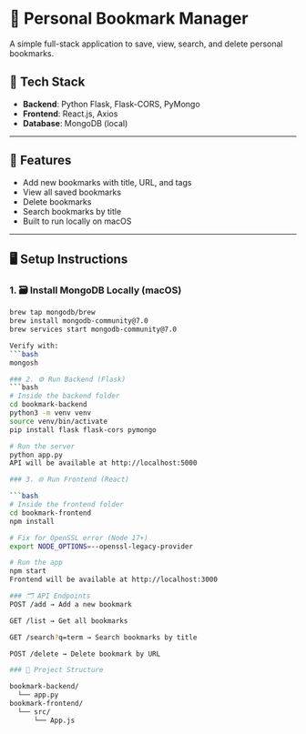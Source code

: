 # 🔖 Personal Bookmark Manager

A simple full-stack application to save, view, search, and delete personal bookmarks.

## 🧰 Tech Stack

- **Backend**: Python Flask, Flask-CORS, PyMongo
- **Frontend**: React.js, Axios
- **Database**: MongoDB (local)

---

## 🚀 Features

- Add new bookmarks with title, URL, and tags
- View all saved bookmarks
- Delete bookmarks
- Search bookmarks by title
- Built to run locally on macOS

---

## 🖥️ Setup Instructions

### 1. 🗃️ Install MongoDB Locally (macOS)

```bash
brew tap mongodb/brew
brew install mongodb-community@7.0
brew services start mongodb-community@7.0

Verify with:
```bash
mongosh

### 2. ⚙️ Run Backend (Flask)
```bash
# Inside the backend folder
cd bookmark-backend
python3 -m venv venv
source venv/bin/activate
pip install flask flask-cors pymongo

# Run the server
python app.py
API will be available at http://localhost:5000

### 3. 🌐 Run Frontend (React)

```bash
# Inside the frontend folder
cd bookmark-frontend
npm install

# Fix for OpenSSL error (Node 17+)
export NODE_OPTIONS=--openssl-legacy-provider

# Run the app
npm start
Frontend will be available at http://localhost:3000

### 🗂️ API Endpoints
POST /add → Add a new bookmark

GET /list → Get all bookmarks

GET /search?q=term → Search bookmarks by title

POST /delete → Delete bookmark by URL

### 📁 Project Structure

bookmark-backend/
  └── app.py
bookmark-frontend/
  └── src/
      └── App.js
